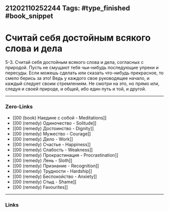 21202110252244
Tags: #type_finished #book_snippet 
---
# Считай себя достойным всякого слова и дела 

 5-3. Считай себя достойным всякого слова и дела, согласных с природой. Пусть не смущают тебя чьи-нибудь последующие упреки и пересуды. Если можешь сделать или сказать что-нибудь прекрасное, то смело берись за это! Ведь у каждого свое руководящее начало, и каждый следует своим стремлениям. Не смотри на это, но прямо или, следуя и своей природе, и общей, ибо един путь и той, и другой. 

---
### Zero-Links
 - [[00 (book) Наедине с собой - Meditations]]
 - [[00 (remedy) Одиночество - Solitude]]
 - [[00 (remedy) Достоинство - Dignity]]
 - [[00 (remedy) Мужество - Courage]]
 - [[00 (remedy) Дело - Work]]
 - [[00 (remedy) Счастье - Happiness]]
 - [[00 (remedy) Слабость - Weakness]]
 - [[00 (remedy) Прокрастинация - Procrastination]]
 - [[00 (remedy) Лень - Sloth]]
 - [[00 (remedy) Признание - Recognition]]
 - [[00 (remedy) Трудности - Hardship]]
 - [[00 (remedy) Беспокойство - Anxiety]]
 - [[00 (remedy) Стыд - Shame]]
 - [[00 (remedy) Favourites]]
---
### Links

